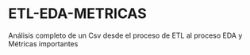 # ETL-EDA-METRICAS
Análisis completo de un Csv desde el proceso de ETL al proceso EDA y Métricas importantes
